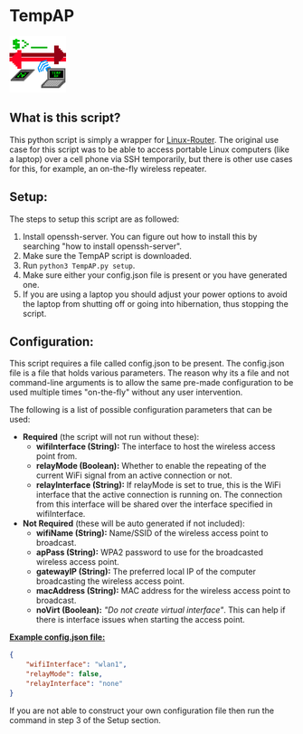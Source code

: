 
# TempAP

![logo](logo.png)

## What is this script?

This python script is simply a wrapper for [Linux-Router](https://github.com/garywill/linux-router). The original use case for this script was to be able to access portable Linux computers (like a laptop) over a cell phone via SSH temporarily, but there is other use cases for this, for example, an on-the-fly wireless repeater.

## Setup:

The steps to setup this script are as followed:
1. Install openssh-server. You can figure out how to install this by searching "how to install openssh-server".
2. Make sure the TempAP script is downloaded.
3. Run `python3 TempAP.py setup`.
4. Make sure either your config.json file is present or you have generated one.
5. If you are using a laptop you should adjust your power options to avoid the laptop from shutting off or going into hibernation, thus stopping the script. 

## Configuration:

This script requires a file called config.json to be present. The config.json file is a file that holds various parameters. The reason why its a file and not command-line arguments is to allow the same pre-made configuration to be used multiple times "on-the-fly" without any user intervention.

The following is a list of possible configuration parameters that can be used:

- **Required** (the script will not run without these):
  - **wifiInterface (String):** The interface to host the wireless access point from.
  - **relayMode (Boolean):** Whether to enable the repeating of the current WiFi signal from an active connection or not.
  - **relayInterface (String):** If relayMode is set to true, this is the WiFi interface that the active connection is running on. The connection from this interface will be shared over the interface specified in wifiInterface.
- **Not Required** (these will be auto generated if not included):
  - **wifiName (String):** Name/SSID of the wireless access point to broadcast. 
  - **apPass (String):** WPA2 password to use for the broadcasted wireless access point.
  - **gatewayIP (String):** The preferred local IP of the computer broadcasting the wireless access point.
  - **macAddress (String):** MAC address for the wireless access point to broadcast. 
  - **noVirt (Boolean):** *"Do not create virtual interface"*. This can help if there is interface issues when starting the access point.

**<u>Example config.json file:</u>**

```json
{
    "wifiInterface": "wlan1",
    "relayMode": false,
    "relayInterface": "none"
}
```

If you are not able to construct your own configuration file then run the command in step 3 of the Setup section. 
